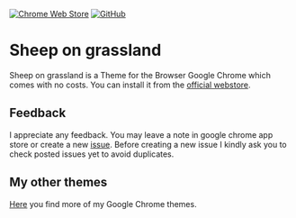 [![Chrome Web Store](https://img.shields.io/chrome-web-store/users/njjhipfdgmopapdkdnlkmaeenkgdppbj?style=for-the-badge&logo=google-chrome)](https://chrome.google.com/webstore/detail/sheep-on-grassland/njjhipfdgmopapdkdnlkmaeenkgdppbj)
[![GitHub](https://img.shields.io/github/license/amartinno1/chrome-theme-sheep-on-grassland?style=for-the-badge)](https://github.com/AMartinNo1/chrome-theme-sheep-on-grassland/blob/development/LICENSE)

# Sheep on grassland

Sheep on grassland is a Theme for the Browser Google Chrome which comes with no costs.
You can install it from the
[official webstore](https://chrome.google.com/webstore/detail/sheep-on-grassland/njjhipfdgmopapdkdnlkmaeenkgdppbj).

## Feedback

I appreciate any feedback. You may leave a note in google chrome app store or create a new
[issue](https://chrome.google.com/webstore/detail/sheep-on-grassland/njjhipfdgmopapdkdnlkmaeenkgdppbj). Before creating
a new issue I kindly ask you to check posted issues yet to avoid duplicates.

## My other themes

[Here](https://github.com/AMartinNo1?tab=repositories&q=chrome-theme&type=source&language=) you find more of my Google Chrome themes.
